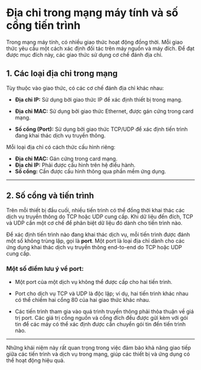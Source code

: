 # Địa chỉ trong mạng máy tính và số cổng tiến trình

Trong mạng máy tính, có nhiều giao thức hoạt động đồng thời. Mỗi giao thức yêu cầu một cách xác định đối tác trên máy nguồn và máy đích. Để đạt được mục đích này, các giao thức sử dụng cơ chế đánh địa chỉ.

## 1. Các loại địa chỉ trong mạng

Tùy thuộc vào giao thức, có các cơ chế đánh địa chỉ khác nhau:

- **Địa chỉ IP:** Sử dụng bởi giao thức IP để xác định thiết bị trong mạng.
  
- **Địa chỉ MAC:** Sử dụng bởi giao thức Ethernet, được gán cứng trong card mạng.

- **Số cổng (Port):** Sử dụng bởi giao thức TCP/UDP để xác định tiến trình đang khai thác dịch vụ truyền thông.

Mỗi loại địa chỉ có cách thức cấu hình riêng:

- **Địa chỉ MAC:** Gán cứng trong card mạng.
- **Địa chỉ IP:** Phải được cấu hình trên hệ điều hành.
- **Số cổng:** Cần được cấu hình thông qua phần mềm ứng dụng.

---

## 2. Số cổng và tiến trình

Trên mỗi thiết bị đầu cuối, nhiều tiến trình có thể đồng thời khai thác các dịch vụ truyền thông do TCP hoặc UDP cung cấp. Khi dữ liệu đến đích, TCP và UDP cần một cơ chế để phân biệt dữ liệu đó dành cho tiến trình nào.

Để xác định tiến trình nào đang khai thác dịch vụ, mỗi tiến trình được đánh một số không trùng lặp, gọi là **port**. Một port là loại địa chỉ dành cho các ứng dụng khai thác dịch vụ truyền thông end-to-end do TCP hoặc UDP cung cấp.

### Một số điểm lưu ý về port:

- Một port của một dịch vụ không thể được cấp cho hai tiến trình.
  
- Port cho dịch vụ TCP và UDP là độc lập; ví dụ, hai tiến trình khác nhau có thể chiếm hai cổng 80 của hai giao thức khác nhau.

- Các tiến trình tham gia vào quá trình truyền thông phải thỏa thuận về giá trị port. Các giá trị cổng nguồn và cổng đích đều được gửi kèm với gói tin để các máy có thể xác định được cần chuyển gói tin đến tiến trình nào.

---

Những khái niệm này rất quan trọng trong việc đảm bảo khả năng giao tiếp giữa các tiến trình và dịch vụ trong mạng, giúp các thiết bị và ứng dụng có thể hoạt động hiệu quả.
